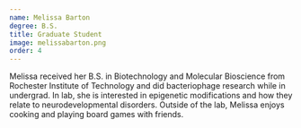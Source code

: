 ```yaml
---
name: Melissa Barton
degree: B.S.
title: Graduate Student
image: melissabarton.png
order: 4
---
```

Melissa received her B.S. in Biotechnology and Molecular Bioscience from Rochester Institute of Technology and did bacteriophage research while in undergrad. In lab, she is interested in epigenetic modifications and how they relate to neurodevelopmental disorders. Outside of the lab, Melissa enjoys cooking and playing board games with friends.